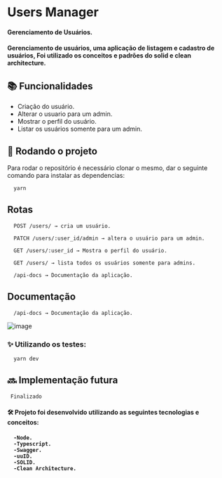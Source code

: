 #  Users Manager


<h4> Gerenciamento de Usuários. </h4>

<h4>Gerenciamento de usuários, uma aplicação de listagem e cadastro de usuários, Foi utilizado os conceitos e padrões do solid e clean architecture.</h4>



## :books: Funcionalidades

- Criação do usuário.
- Alterar o usuario para um admin.
- Mostrar o perfil do usuário.
- Listar os usuários somente para um admin.

## :rocket: Rodando o projeto
Para rodar o repositório é necessário clonar o mesmo, dar o seguinte comando para instalar as dependencias:
      
      yarn


## Rotas


      POST /users/ → cria um usuário. 

      PATCH /users/:user_id/admin → altera o usuário para um admin.

      GET /users/:user_id → Mostra o perfil do usuário.

      GET /users/ → lista todos os usuários somente para admins.
      
      /api-docs → Documentação da aplicação.


## Documentação

      /api-docs → Documentação da aplicação.
 
 
 ![image](https://user-images.githubusercontent.com/88260644/212365773-c0ffa311-0eb8-476b-ba08-7c5948cdedb2.png)


<h3>✨ Utilizando os testes:</h3>

      yarn dev
      
## :soon: Implementação futura
     Finalizado

<h4> 🛠 Projeto foi desenvolvido utilizando as seguintes tecnologias e conceitos: <h4>

      -Node.
      -Typescript.
      -Swagger.
      -uuID.
      -SOLID.
      -Clean Architecture.
      


